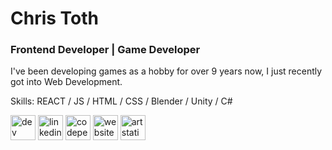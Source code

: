 # Chris Toth
### Frontend Developer | Game Developer

I've been developing games as a hobby for over 9 years now, I just recently got into Web Development.

Skills: REACT / JS / HTML / CSS / Blender / Unity / C#



[<img src='https://cdn.jsdelivr.net/npm/simple-icons@3.0.1/icons/dev-dot-to.svg' alt='dev' height='40'>](https://dev.to/https://dev.to/christoth)  [<img src='https://cdn.jsdelivr.net/npm/simple-icons@3.0.1/icons/linkedin.svg' alt='linkedin' height='40'>](https://www.linkedin.com/in/https://www.linkedin.com/in/chris-m-toth//)  [<img src='https://cdn.jsdelivr.net/npm/simple-icons@3.0.1/icons/codepen.svg' alt='codepen' height='40'>](https://codepen.io/https://codepen.io/chris-toth)  [<img src='https://cdn.jsdelivr.net/npm/simple-icons@3.0.1/icons/icloud.svg' alt='website' height='40'>](https://christoth.netlify.app/)  [<img src='https://cdn.jsdelivr.net/npm/simple-icons@3.0.1/icons/artstation.svg' alt='artstation' height='40'>](https://www.artstation.com/christoth1)  

